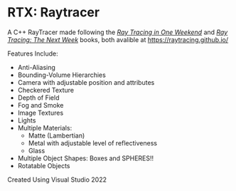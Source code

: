 # RTX: Raytracer

A C++ RayTracer made following the [_Ray Tracing in One Weekend_](https://raytracing.github.io/books/RayTracingInOneWeekend.html) and [_Ray Tracing: The Next Week_](https://raytracing.github.io/books/RayTracingTheNextWeek.html) books, both avalible at https://raytracing.github.io/

Features Include:
- Anti-Aliasing
- Bounding-Volume Hierarchies
- Camera with adjustable position and attributes
- Checkered Texture
- Depth of Field
- Fog and Smoke
- Image Textures
- Lights
- Multiple Materials: 
  - Matte (Lambertian)
  - Metal with adjustable level of reflectiveness
  - Glass
- Multiple Object Shapes: Boxes and SPHERES!!
- Rotatable Objects

Created Using Visual Studio 2022
